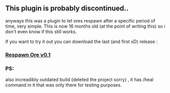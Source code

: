 ## This plugin is probably discontinued..

anyways this was a plugin to let ores respawn after a specific period of time, very simple. 
This is now 16 months old (at the point of writing this) so i don't even know if this still works.

If you want to try it out you can download the last (and first xD) release :

### [Respawn Ore v0.1](https://github.com/Oscarita25/RespOre-Plugin/releases/tag/0.1)


### PS:
also increadibly outdated build (deleted the project sorry) ,
it has /heal command in it that was only there for testing purposes.
